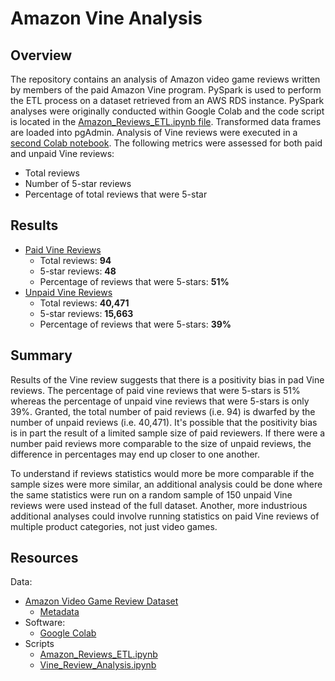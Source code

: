 # Amazon Vine Analysis

## Overview
The repository contains an analysis of Amazon video game reviews written by members of the paid Amazon Vine program. PySpark is used to perform the ETL process on a dataset retrieved from an AWS RDS instance. PySpark analyses were originally conducted within Google Colab and the code script is located in the [Amazon_Reviews_ETL.ipynb file](./Amazon_Reviews_ETL.ipynb). Transformed data frames are loaded into pgAdmin. Analysis of Vine reviews were executed in a [second Colab notebook](./Vine_Review_Analysis.ipynb). The following metrics were assessed for both paid and unpaid Vine reviews:
- Total reviews
- Number of 5-star reviews
- Percentage of total reviews that were 5-star

## Results
- <u>Paid Vine Reviews</u>
  - Total reviews: <b>94</b>
  - 5-star reviews: <b>48</b>
  - Percentage of reviews that were 5-stars: <b>51%</b>
- <u>Unpaid Vine Reviews</u>
  - Total reviews: <b>40,471</b>
  - 5-star reviews: <b>15,663</b>
  - Percentage of reviews that were 5-stars: <b>39%</b> 
## Summary
Results of the Vine review suggests that there is a positivity bias in pad Vine reviews. The percentage of paid vine reviews that were 5-stars is 51% whereas the percentage of unpaid vine reviews that were 5-stars is only 39%. Granted, the total number of paid reviews (i.e. 94) is dwarfed by the number of unpaid reviews (i.e. 40,471). It's possible that the positivity bias is in part the result of a limited sample size of paid reviewers. If there were a number paid reviews more comparable to the size of unpaid reviews, the difference in percentages may end up closer to one another.

To understand if reviews statistics would more be more comparable if the sample sizes were more similar, an additional analysis could be done where the same statistics were run on a random sample of 150 unpaid Vine reviews were used instead of the full dataset. Another, more industrious additional analyses could involve running statistics on paid Vine reviews of multiple product categories, not just video games.
## Resources
Data:
- [Amazon Video Game Review Dataset](https://s3.amazonaws.com/amazon-reviews-pds/tsv/amazon_reviews_us_Video_Games_v1_00.tsv.gz)
    - [Metadata](https://s3.amazonaws.com/amazon-reviews-pds/tsv/index.txt)
- Software:
  - [Google Colab](https://research.google.com/colaboratory/)
- Scripts
  - [Amazon_Reviews_ETL.ipynb](./Amazon_Reviews_ETL.ipynb)
  - [Vine_Review_Analysis.ipynb](./Vine_Review_Analysis.ipynb)
